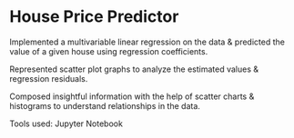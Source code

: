 # House Price Predictor

Implemented a multivariable linear regression on the data & predicted the value of a given house using regression coefficients. 

Represented scatter plot graphs to analyze the estimated values & regression residuals.

Composed insightful information with the help of scatter charts & histograms to understand relationships in the data.

Tools used: Jupyter Notebook
